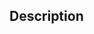 <!-- SVG_Define_gradient_l_by_arrays ( svgObject ; gradientName ; x1 ; y1 ; x2 ; y2 ; Param_7 ; … ; N )
 -> svgObject (Text)
 -> gradientName (Text)
 -> x1 (Long Integer)
 -> y1 (Long Integer)
 -> x2 (Long Integer)
 -> y2 (Long Integer)
 -> Param_7 ; … ; N (Text)-->

## Description
